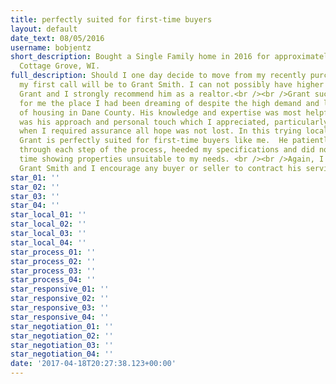 ```yaml
---
title: perfectly suited for first-time buyers
layout: default
date_text: 08/05/2016
username: bobjentz
short_description: Bought a Single Family home in 2016 for approximately $200K in
  Cottage Grove, WI.
full_description: Should I one day decide to move from my recently purchased home,
  my first call will be to Grant Smith. I can not possibly have higher praise for
  Grant and I strongly recommend him as a realtor.<br /><br />Grant succeeded in finding
  for me the place I had been dreaming of despite the high demand and limited supply
  of housing in Dane County. His knowledge and expertise was most helpful, but it
  was his approach and personal touch which I appreciated, particularly in those moments
  when I required assurance all hope was not lost. In this trying local housing market,
  Grant is perfectly suited for first-time buyers like me.  He patiently walked me
  through each step of the process, heeded my specifications and did not waste my
  time showing properties unsuitable to my needs. <br /><br />Again, I strongly recommend
  Grant Smith and I encourage any buyer or seller to contract his services.
star_01: ''
star_02: ''
star_03: ''
star_04: ''
star_local_01: ''
star_local_02: ''
star_local_03: ''
star_local_04: ''
star_process_01: ''
star_process_02: ''
star_process_03: ''
star_process_04: ''
star_responsive_01: ''
star_responsive_02: ''
star_responsive_03: ''
star_responsive_04: ''
star_negotiation_01: ''
star_negotiation_02: ''
star_negotiation_03: ''
star_negotiation_04: ''
date: '2017-04-18T20:27:38.123+00:00'
---
```

<!-- All four stars will automatically be gold, Enter eeeeee when a star needs to be "turned off" -->
